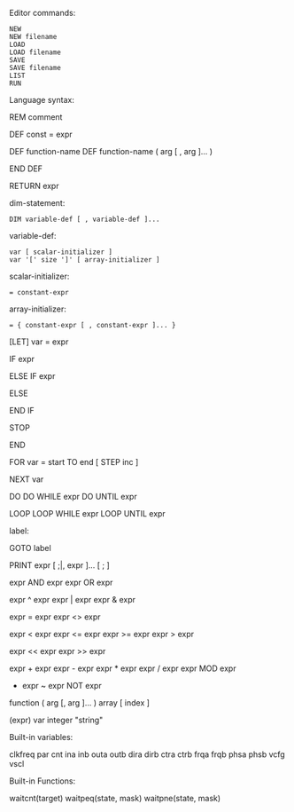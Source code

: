 Editor commands:

    NEW
    NEW filename
    LOAD
    LOAD filename
    SAVE
    SAVE filename
    LIST
    RUN

Language syntax:

REM comment

DEF const = expr

DEF function-name
DEF function-name ( arg [ , arg ]... )

END DEF

RETURN expr

dim-statement:

    DIM variable-def [ , variable-def ]...
    
variable-def:

    var [ scalar-initializer ]
    var '[' size ']' [ array-initializer ]
    
scalar-initializer:

    = constant-expr
    
array-initializer:

    = { constant-expr [ , constant-expr ]... }

[LET] var = expr

IF expr

ELSE IF expr

ELSE

END IF

STOP

END

FOR var = start TO end [ STEP inc ]

NEXT var

DO
DO WHILE expr
DO UNTIL expr

LOOP
LOOP WHILE expr
LOOP UNTIL expr

label:

GOTO label

PRINT expr [ ;|, expr ]... [ ; ]

expr AND expr
expr OR expr

expr ^ expr
expr | expr
expr & expr

expr = expr
expr <> expr

expr < expr
expr <= expr
expr >= expr
expr > expr

expr << expr
expr >> expr

expr + expr
expr - expr
expr * expr
expr / expr
expr MOD expr

- expr
~ expr
NOT expr

function ( arg [, arg ]... )
array [ index ]

(expr)
var
integer
"string"

Built-in variables:

clkfreq
par
cnt
ina
inb
outa
outb
dira
dirb
ctra
ctrb
frqa
frqb
phsa
phsb
vcfg
vscl

Built-in Functions:

waitcnt(target)
waitpeq(state, mask)
waitpne(state, mask)


